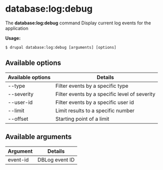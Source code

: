 # database:log:debug
The **database:log:debug** command Display current log events for the application

**Usage:**
```
$ drupal database:log:debug [arguments] [options] 
```

## Available options
Available options | Details
-------|-------------
--type | Filter events by a specific type
--severity | Filter events by a specific level of severity
--user-id | Filter events by a specific user id
--limit | Limit results to a specific number
--offset | Starting point of a limit

## Available arguments
Argument | Details
---------|-------------
event-id | DBLog event ID

